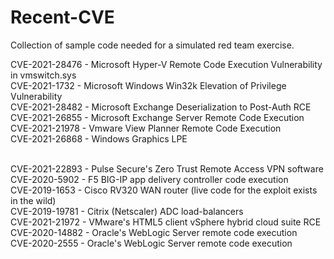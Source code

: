 # Recent-CVE

Collection of sample code needed for a simulated red team exercise.<br />

CVE-2021-28476 - Microsoft Hyper-V Remote Code Execution Vulnerability in vmswitch.sys<br />
CVE-2021-1732 - Microsoft Windows Win32k Elevation of Privilege Vulnerability<br />
CVE-2021-28482 - Microsoft Exchange Deserialization to Post-Auth RCE<br />
CVE-2021-26855 - Microsoft Exchange Server Remote Code Execution<br />
CVE-2021-21978 - Vmware View Planner Remote Code Execution<br />
CVE-2021-26868 - Windows Graphics LPE <br /><br />

CVE-2021-22893 - Pulse Secure's Zero Trust Remote Access VPN software<br />
CVE-2020-5902 - F5 BIG-IP app delivery controller code execution<br />
CVE-2019-1653 - Cisco RV320 WAN router (live code for the exploit exists in the wild)<br />
CVE-2019-19781 - Citrix (Netscaler) ADC load-balancers<br />
CVE-2021-21972 - VMware's HTML5 client vSphere hybrid cloud suite RCE<br />
CVE-2020-14882 - Oracle's WebLogic Server remote code execution<br />
CVE-2020-2555 - Oracle's WebLogic Server remote code execution<br />
